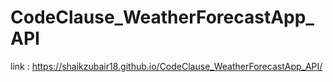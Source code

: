 # CodeClause_WeatherForecastApp_API
link : https://shaikzubair18.github.io/CodeClause_WeatherForecastApp_API/
